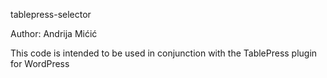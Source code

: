 


tablepress-selector 

Author: Andrija Mićić

This code is intended to be used in conjunction with the TablePress plugin for WordPress
